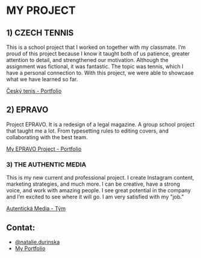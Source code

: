 # MY PROJECT

## 1) CZECH TENNIS
This is a school project that I worked on together with my classmate. I’m proud of this project because I know it taught both of us patience, greater attention to detail, and strengthened our motivation. Although the assignment was fictional, it was fantastic. The topic was tennis, which I have a personal connection to. With this project, we were able to showcase what we have learned so far.

[Český tenis - Portfolio](https://nataliedurinska.myportfolio.com/cesky-tenis)




## 2) EPRAVO
Project EPRAVO. It is a redesign of a legal magazine. A group school project that taught me a lot. From typesetting rules to editing covers, and collaborating with the best team.

[My EPRAVO Project - Portfolio](https://nataliedurinska.myportfolio.com/epravo)




### 3) THE AUTHENTIC MEDIA
This is my new current and professional project. I create Instagram content, marketing strategies, and much more. I can be creative, have a strong voice, and work with amazing people. I see great potential in the company and I’m excited to see where it will go. I am very satisfied with my "job."

[Autentická Media - Tým](https://www.autentickamedia.cz/tym)





## Contat:
- [@natalie.durinska](https://www.instagram.com/20nd.59/)
- [My Portfolio](https://nataliedurinska.myportfolio.com/work)
